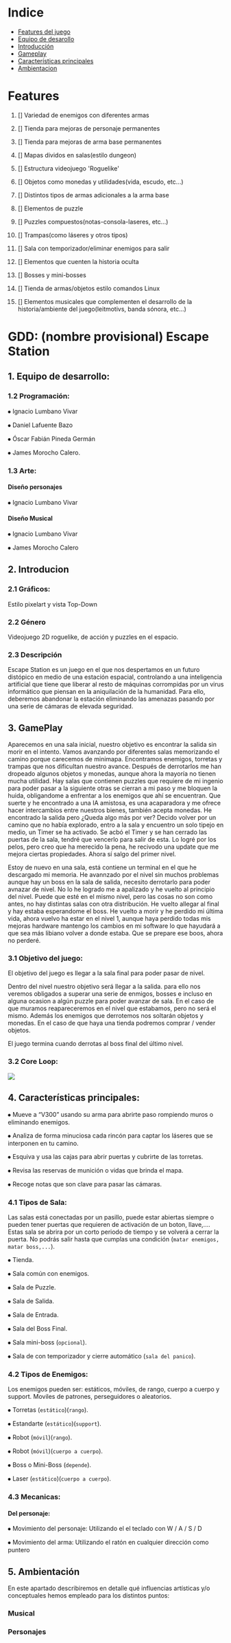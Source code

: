 
# Indice
- [Features del juego](#features)
- [Equipo de desarollo](#1-equipo-de-desarrollo)
- [Introducción](#2-introducion)
- [Gameplay](#3-gameplay)
- [Características principales](#4-características-principales)
- [Ambientacion](#5-ambientación)

# Features
1. [] Variedad de enemigos con diferentes armas
2. [] Tienda para mejoras de personaje permanentes
3. [] Tienda para mejoras de arma base permanentes
4. [] Mapas dividos en salas(estilo dungeon)
5. [] Estructura videojuego 'Roguelike'

6. [] Objetos como monedas y utilidades(vida, escudo, etc...)
7. [] Distintos tipos de armas adicionales a la arma base
8. [] Elementos de puzzle
9. [] Puzzles compuestos(notas-consola-laseres, etc...)
10. [] Trampas(como láseres y otros tipos)

11. [] Sala con temporizador/eliminar enemigos para salir
12. [] Elementos que cuenten la historia oculta
13. [] Bosses y mini-bosses
14. [] Tienda de armas/objetos estilo comandos Linux
15. [] Elementos musicales que complementen el desarrollo de la historia/ambiente del juego(leitmotivs, banda sónora, etc...)

# GDD: (nombre provisional) Escape Station

## 1. Equipo de desarrollo:
### 1.2 Programación: 
⦁   Ignacio Lumbano Vivar

⦁   Daniel Lafuente Bazo

⦁   Óscar Fabián Pineda Germán

⦁   James Morocho Calero.

### 1.3 Arte: 
#### Diseño personajes

⦁   Ignacio Lumbano Vivar

#### Diseño Musical
⦁   Ignacio Lumbano Vivar

⦁   James Morocho Calero


## 2. Introducion
### 2.1 Gráficos:	
Estilo pixelart y vista Top-Down

### 2.2 Género
Videojuego 2D roguelike, de acción y puzzles en el espacio.

### 2.3 Descripción
Escape Station es un juego en el que nos despertamos en un futuro distópico en medio de una estación espacial, controlando a una inteligencia artificial que tiene que liberar al resto de máquinas corrompidas por un virus informático que piensan en la aniquilación de la humanidad. Para ello, deberemos abandonar la estación eliminando las amenazas pasando por una serie de cámaras de elevada seguridad. 


## 3. GamePlay
Aparecemos en una sala inicial, nuestro objetivo es encontrar la salida sin morir en el intento. Vamos avanzando por diferentes salas memorizando el camino porque carecemos de minimapa. Encontramos enemigos, torretas y trampas que nos dificultan nuestro avance. Después de derrotarlos me han dropeado algunos objetos y monedas, aunque ahora la mayoría no tienen mucha utilidad. Hay salas que contienen puzzles que requiere de mi ingenio para poder pasar a la siguiente otras se cierran a mi paso y me bloquen la huida, obligandome a enfrentar a los enemigos que ahí se encuentran. Que suerte y he encontrado a una IA amistosa, es una acaparadora y me ofrece hacer intercambios entre nuestros bienes, también acepta monedas. He encontrado la salida pero ¿Queda algo más por ver? Decido volver por un camino que no había explorado, entro a la sala y encuentro un solo tipejo en medio, un Timer se ha activado. Se acbó el Timer y se han cerrado las puertas de la sala, tendré que vencerlo para salir de esta. Lo logré por los pelos, pero creo que ha merecido la pena, he recivodo una update que me mejora ciertas propiedades. Ahora sí salgo del primer nivel.

Estoy de nuevo en una sala, está contiene un terminal en el que he descargado mi memoria. He avannzado por el nivel sin muchos problemas aunque hay un boss en la sala de salida, necesito derrotarlo para poder avnazar de nivel. No lo he logrado me a apalizado y he vuelto al principio del nivel. Puede que esté en el mismo nivel, pero las cosas no son como antes, no hay distintas salas con otra distribución. He vuelto allegar al final y hay estaba esperandome el boss. He vuelto a morir y he perdido mi última vida, ahora vuelvo ha estar en el nivel 1, aunque haya perdido todas mis mejoras hardware mantengo los cambios en mi software lo que hayudará a que sea más libiano volver a donde estaba. Que se prepare ese boos, ahora no perderé.

### 3.1 Objetivo del juego:
El objetivo del juego es llegar a la sala final para poder pasar de nivel.

Dentro del nivel nuestro objetivo será llegar a la salida. para ello nos veremos obligados a superar una serie de enmigos, bosses e incluso en alguna ocasion a algún puzzle para poder avanzar de sala. En el caso de que muramos reapareceremos en el nivel que estabamos, pero no será el mismo. Además los enemigos que derrotemos nos soltarán objetos y monedas. En el caso de que haya una tienda podremos comprar / vender objetos.

El juego termina cuando derrotas al boss final del último nivel.

### 3.2 Core Loop:
![](Docs/CoreLoop.png)


## 4. Características principales:

⦁   Mueve a “V300” usando su arma para abrirte paso rompiendo muros o eliminando enemigos.

⦁   Analiza de forma minuciosa cada rincón para captar los láseres que se interponen en tu camino.

⦁   Esquiva y usa las cajas para abrir puertas y cubrirte de las torretas.

⦁   Revisa las reservas de munición o vidas que brinda el mapa.

⦁   Recoge notas que son clave para pasar las cámaras.


### 4.1 Tipos de Sala:
Las salas está conectadas por un pasillo, puede estar abiertas siempre o pueden tener puertas que requieren de activación de un boton, llave,.... Estas sala se abrira por un corto periodo de tiempo y se volverá a cerrar la puerta. No podrás salir hasta que cumplas una condición (`matar enemigos, matar boss,...`).

⦁   Tienda.

⦁   Sala común con enemigos.

⦁   Sala de Puzzle.

⦁   Sala  de Salida.

⦁   Sala de Entrada.

⦁   Sala del Boss Final.

⦁   Sala mini-boss (`opcional`).

⦁   Sala de con temporizador y cierre automático (`sala del panico`).


### 4.2 Tipos de Enemigos:
Los enemigos pueden ser: estáticos, móviles, de rango, cuerpo a cuerpo y support. Moviles de patrones, perseguidores o aleatorios.

⦁   Torretas (`estático`)(`rango`).

⦁   Estandarte (`estático`)(`support`).

⦁   Robot (`móvil`)(`rango`).

⦁   Robot (`móvil`)(`cuerpo a cuerpo`).

⦁   Boss o Mini-Boss (`depende`).

⦁   Laser (`estático`)(`cuerpo a cuerpo`).


### 4.3 Mecanicas:
#### Del personaje:
⦁   Movimiento del personaje: Utilizando el el teclado con W / A / S / D

⦁   Movimiento del arma: Utilizando el ratón en cualquier dirección como puntero

## 5. Ambientación
En este apartado describiremos en detalle qué influencias artísticas y/o conceptuales hemos empleado para los distintos puntos:

### Musical

### Personajes

